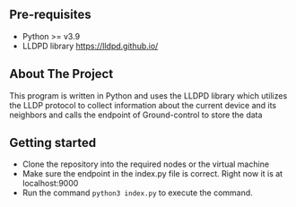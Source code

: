 ## Pre-requisites

* Python >= v3.9
* LLDPD library https://lldpd.github.io/

## About The Project

This program is written in Python and uses the LLDPD library which utilizes the LLDP protocol to collect information about the current device and its neighbors and calls the endpoint of Ground-control to store the data

## Getting started

* Clone the repository into the required nodes or the virtual machine
* Make sure the endpoint in the index.py file is correct. Right now it is at localhost:9000
* Run the command ```python3 index.py``` to execute the command.
